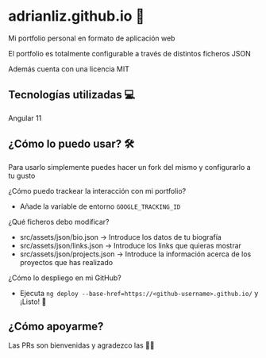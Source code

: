 # adrianliz.github.io 📃

Mi portfolio personal en formato de aplicación web

El portfolio es totalmente configurable a través de distintos ficheros JSON

Además cuenta con una licencia MIT

## Tecnologías utilizadas 💻

Angular 11

## ¿Cómo lo puedo usar? 🛠️

Para usarlo simplemente puedes hacer un fork del mismo y configurarlo a tu gusto

¿Cómo puedo trackear la interacción con mi portfolio?

- Añade la variable de entorno ``GOOGLE_TRACKING_ID``

¿Qué ficheros debo modificar?

- src/assets/json/bio.json -> Introduce los datos de tu biografía
- src/assets/json/links.json -> Introduce los links que quieras mostrar
- src/assets/json/projects.json -> Introduce la información acerca de los proyectos que has realizado

¿Cómo lo despliego en mi GitHub?

- Ejecuta `ng deploy --base-href=https://<github-username>.github.io/` y ¡Listo! 🚀

## ¿Cómo apoyarme?

Las PRs son bienvenidas y agradezco las 🌟🌟
